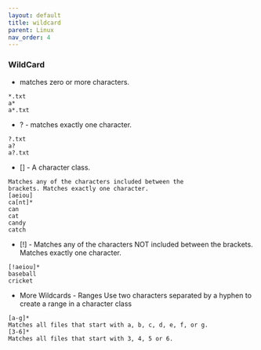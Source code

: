 ```yaml
---
layout: default
title: wildcard
parent: Linux
nav_order: 4
---
```


### WildCard
- matches zero or more characters.
```
*.txt
a*
a*.txt
```
- ? - matches exactly one character.
```
?.txt
a?
a?.txt
```

- [] - A character class.
```
Matches any of the characters included between the
brackets. Matches exactly one character.
[aeiou]
ca[nt]*
can
cat
candy
catch
```

- [!] - Matches any of the characters NOT
included between the brackets. Matches
exactly one character.
```
[!aeiou]*
baseball
cricket
```
- More Wildcards - Ranges
Use two characters separated by a hyphen to
create a range in a character class
```
[a-g]*
Matches all files that start with a, b, c, d, e, f, or g.
[3-6]*
Matches all files that start with 3, 4, 5 or 6.
```